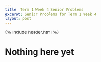 ```yaml
---
title: Term 1 Week 4 Senior Problems
excerpt: Senior Problems for Term 1 Week 4
layout: post
---
```

{% include header.html %}

# Nothing here yet